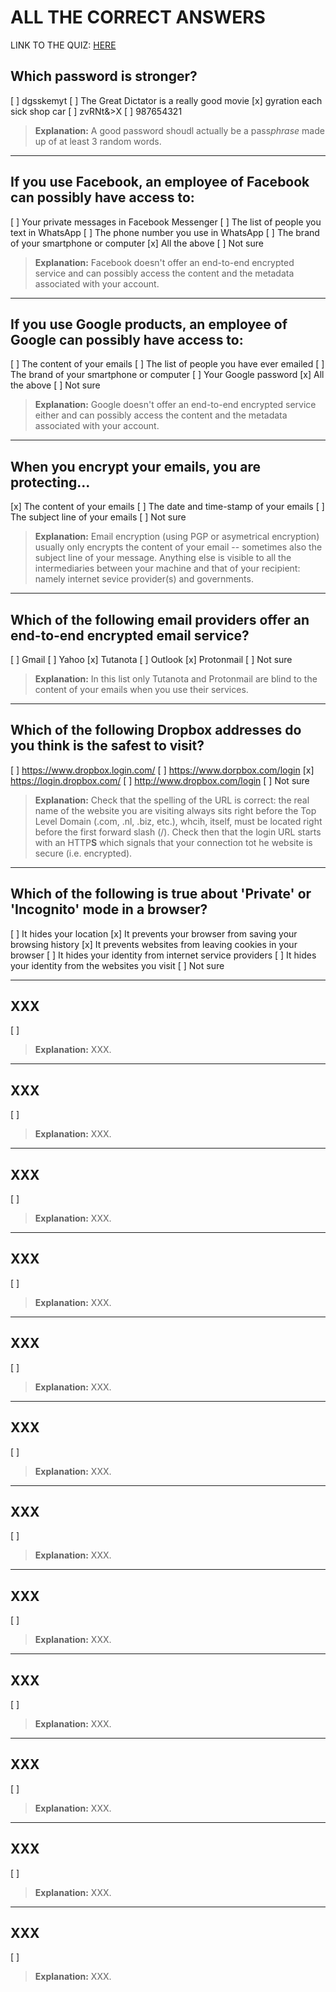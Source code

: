 # ALL THE CORRECT ANSWERS

LINK TO THE QUIZ: [HERE](https://form.jotform.com/200141776701346)

## Which password is stronger?
[ ] dgsskemyt
[ ] The Great Dictator is a really good movie
[x] gyration each sick shop car
[ ] zvRNt&>X
[ ] 987654321

> **Explanation:** A good password shoudl actually be a pass*phrase* made up of at least 3 random words.

---

## If you use Facebook, an employee of Facebook can possibly have access to:
[ ] Your private messages in Facebook Messenger
[ ] The list of people you text in WhatsApp
[ ] The phone number you use in WhatsApp
[ ] The brand of your smartphone or computer
[x] All the above
[ ] Not sure

> **Explanation:** Facebook doesn't offer an end-to-end encrypted service and can possibly access the content and the metadata associated with your account.

---

## If you use Google products, an employee of Google can possibly have access to:
[ ] The content of your emails
[ ] The list of people you have ever emailed
[ ] The brand of your smartphone or computer
[ ] Your Google password
[x] All the above
[ ] Not sure

> **Explanation:** Google doesn't offer an end-to-end encrypted service either and can possibly access the content and the metadata associated with your account.

---

## When you encrypt your emails, you are protecting...
[x] The content of your emails
[ ] The date and time-stamp of your emails
[ ] The subject line of your emails
[ ] Not sure

> **Explanation:** Email encryption (using PGP or asymetrical encryption) usually only encrypts the content of your email -- sometimes also the subject line of your message. Anything else is visible to all the intermediaries between your machine and that of your recipient: namely internet sevice provider(s) and governments.

---

## Which of the following email providers offer an end-to-end encrypted email service?
[ ] Gmail
[ ] Yahoo
[x] Tutanota
[ ] Outlook
[x] Protonmail
[ ] Not sure


> **Explanation:** In this list only Tutanota and Protonmail are blind to the content of your emails when you use their services.

---

## Which of the following Dropbox addresses do you think is the safest to visit?
[ ] https://www.dropbox.login.com/
[ ] https://www.dorpbox.com/login
[x] https://login.dropbox.com/
[ ] http://www.dropbox.com/login
[ ] Not sure


> **Explanation:** Check that the spelling of the URL is correct: the real name of the website you are visiting always sits right before the Top Level Domain (.com, .nl, .biz, etc.), whcih, itself, must be located right before the first forward slash (/). Check then that the login URL starts with an HTTP**S** which signals that your connection tot he website is secure (i.e. encrypted).

---

## Which of the following is true about 'Private' or 'Incognito' mode in a browser?
[ ] It hides your location
[x] It prevents your browser from saving your browsing history
[x] It prevents websites from leaving cookies in your browser
[ ] It hides your identity from internet service providers
[ ] It hides your identity from the websites you visit
[ ] Not sure

---

## XXX
[ ] 


> **Explanation:** XXX.

---

## XXX
[ ] 


> **Explanation:** XXX.

---

## XXX
[ ] 


> **Explanation:** XXX.

---

## XXX
[ ] 


> **Explanation:** XXX.

---

## XXX
[ ] 


> **Explanation:** XXX.

---

## XXX
[ ] 


> **Explanation:** XXX.

---

## XXX
[ ] 


> **Explanation:** XXX.

---

## XXX
[ ] 


> **Explanation:** XXX.

---

## XXX
[ ] 


> **Explanation:** XXX.

---

## XXX
[ ] 


> **Explanation:** XXX.

---

## XXX
[ ] 


> **Explanation:** XXX.

---

## XXX
[ ] 


> **Explanation:** XXX.
